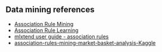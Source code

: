 ## Data mining references
+ [Association Rule Mining](https://mapr.com/blog/association-rule-mining-not-your-typical-data-science-algorithm/)
+ [Association Rule Learning](https://en.wikipedia.org/wiki/Association_rule_learning)
+ [mlxtend user guide - association rules](http://rasbt.github.io/mlxtend/user_guide/frequent_patterns/association_rules/)
+ [association-rules-mining-market-basket-analysis-Kaggle](https://www.kaggle.com/datatheque/association-rules-mining-market-basket-analysis/notebook)
